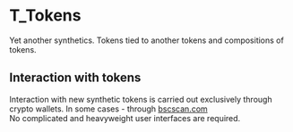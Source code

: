 # T_Tokens
Yet another synthetics. 
Tokens tied to another tokens and compositions of tokens.

## Interaction with tokens
Interaction with new synthetic tokens is carried out exclusively through crypto wallets. In some cases - through [bscscan.com](https://bscscan.com/)<br>
No complicated and heavyweight user interfaces are required.
